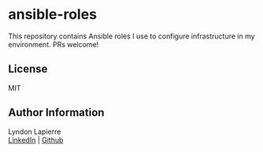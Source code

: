 ansible-roles
=============

This repository contains Ansible roles I use to configure infrastructure in my environment. PRs welcome!

License
-------

MIT

Author Information
------------------

Lyndon Lapierre  
[LinkedIn](https://linkedin.com/in/lyndonlapierre) | [Github](https://github.com/ljlapierre)
